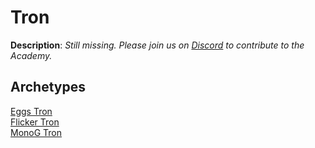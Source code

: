 <!-- This page is automatically generated by Myr: do not update it manually. -->
<!-- Changes directly applied here will be lost. -->
<!-- If you plan to update this page, please update the template at https://github.com/Pauperformance/pauperformance-bot -->
<!-- Templates can be found under pauperformance-bot/resources/templates/ -->
# Tron

**Description**: _Still missing. Please join us on [Discord](https://discord.gg/fYQbpjjkQ3) to contribute to the Academy._

## **Archetypes**

[Eggs Tron](../archetypes/Eggs%20Tron.html)  
[Flicker Tron](../archetypes/Flicker%20Tron.html)  
[MonoG Tron](../archetypes/MonoG%20Tron.html)  

